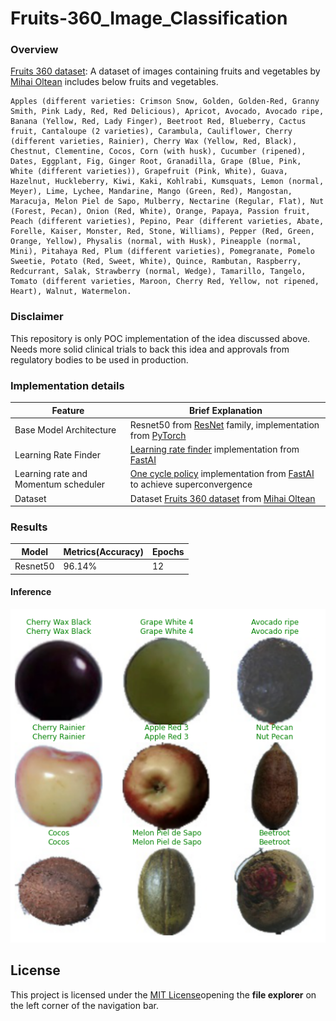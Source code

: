 # Fruits-360_Image_Classification


### Overview

[Fruits 360 dataset](https://www.kaggle.com/moltean/fruits): A dataset of images containing fruits and vegetables by [Mihai Oltean](https://www.kaggle.com/moltean) includes below fruits and vegetables.

  
~~~~
Apples (different varieties: Crimson Snow, Golden, Golden-Red, Granny Smith, Pink Lady, Red, Red Delicious), Apricot, Avocado, Avocado ripe, Banana (Yellow, Red, Lady Finger), Beetroot Red, Blueberry, Cactus fruit, Cantaloupe (2 varieties), Carambula, Cauliflower, Cherry (different varieties, Rainier), Cherry Wax (Yellow, Red, Black), Chestnut, Clementine, Cocos, Corn (with husk), Cucumber (ripened), Dates, Eggplant, Fig, Ginger Root, Granadilla, Grape (Blue, Pink, White (different varieties)), Grapefruit (Pink, White), Guava, Hazelnut, Huckleberry, Kiwi, Kaki, Kohlrabi, Kumsquats, Lemon (normal, Meyer), Lime, Lychee, Mandarine, Mango (Green, Red), Mangostan, Maracuja, Melon Piel de Sapo, Mulberry, Nectarine (Regular, Flat), Nut (Forest, Pecan), Onion (Red, White), Orange, Papaya, Passion fruit, Peach (different varieties), Pepino, Pear (different varieties, Abate, Forelle, Kaiser, Monster, Red, Stone, Williams), Pepper (Red, Green, Orange, Yellow), Physalis (normal, with Husk), Pineapple (normal, Mini), Pitahaya Red, Plum (different varieties), Pomegranate, Pomelo Sweetie, Potato (Red, Sweet, White), Quince, Rambutan, Raspberry, Redcurrant, Salak, Strawberry (normal, Wedge), Tamarillo, Tangelo, Tomato (different varieties, Maroon, Cherry Red, Yellow, not ripened, Heart), Walnut, Watermelon.
~~~~
  

### Disclaimer

This repository is only POC implementation of the idea discussed above. Needs more solid clinical trials to back this idea and approvals from regulatory bodies to be used in production.

  
  
  

### Implementation details

| Feature | Brief Explanation |
| ------ | ------ |
| Base Model Architecture | Resnet50 from [ResNet](https://arxiv.org/abs/1512.03385) family, implementation from [PyTorch](https://pytorch.org/)|
| Learning Rate Finder | [Learning rate finder](https://arxiv.org/abs/1506.01186) implementation from [FastAI](https://www.fast.ai/) |
| Learning rate and Momentum scheduler| [One cycle policy](https://arxiv.org/abs/1803.09820) implementation from [FastAI](https://www.fast.ai/) to achieve superconvergence |
| Dataset | Dataset [Fruits 360 dataset](https://www.kaggle.com/moltean/fruits) from [Mihai Oltean](https://www.kaggle.com/moltean) |

  
  

### Results

| Model | Metrics(Accuracy) | Epochs |
| ------ | ------ | ------ |
| Resnet50 | 96.14% | 12 |

  
  

#### Inference

![Alt text](https://github.com/gurucharanmk/Fruits-360_Image_Classification/blob/main/images/results.png )

  

## License

This project is licensed under the [MIT License](https://github.com/gurucharanmk/Fruits-360_Image_Classification/blob/main/LICENSE)opening the **file explorer** on the left corner of the navigation bar.
